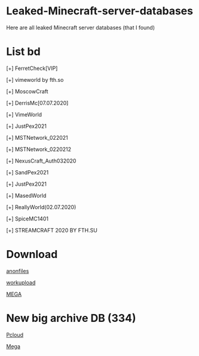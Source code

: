 # Leaked-Minecraft-server-databases
Here are all leaked Minecraft server databases (that I found)
# List bd
[+] FerretCheck[VIP]

[+] vimeworld by fth.so

[+] MoscowCraft

[+] DerrisMc[07.07.2020]

[+] VimeWorld

[+] JustPex2021

[+] MSTNetwork_022021

[+] MSTNetwork_0220212

[+] NexusCraft_Auth032020

[+] SandPex2021

[+] JustPex2021

[+] MasedWorld

[+] ReallyWorld(02.07.2020)

[+] SpiceMC1401

[+] STREAMCRAFT 2020 BY FTH.SU

# Download
[anonfiles](https://transfer.pcloud.com/download.html?code=5ZWgQiVZ8hRHFpvPi6JZIpjaZDuVIdYeFdwR2jFsp2n6znkW5NLdV)

[workupload](https://workupload.com/file/4492Zux3ZBx)

[MEGA](https://mega.nz/file/xT0RFDzL#CrNzwHpC6z9NX4Jqj5dGLdmfVoEoH--4SfHeDQHMpgc)
# New big archive DB (334)

[Pcloud](https://transfer.pcloud.com/download.html?code=5ZWgQiVZ8hRHFpvPi6JZIpjaZDuVIdYeFdwR2jFsp2n6znkW5NLdV)

[Mega](https://mega.nz/file/ki8U1CjQ#mj-1npyF39Ud0QVsR8oN1uHPvrKMouamTvSu9_urTPY)
